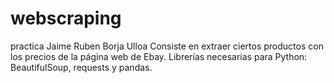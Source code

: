 # webscraping
practica Jaime Ruben Borja Ulloa
Consiste en extraer ciertos productos con los precios de la página web de Ebay. Librerías necesarias para Python: BeautifulSoup, requests y pandas.
